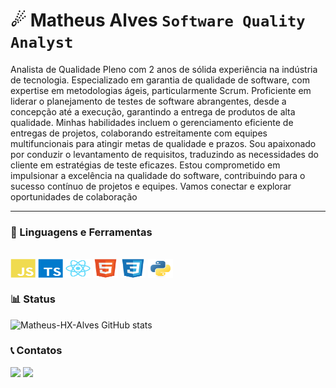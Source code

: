 # ☄ Matheus Alves **`Software Quality Analyst`**


Analista de Qualidade Pleno com 2 anos de sólida experiência na indústria de tecnologia. Especializado em garantia de qualidade de software, com expertise em metodologias ágeis, particularmente Scrum. 
Proficiente em liderar o planejamento de testes de software abrangentes, desde a concepção até a execução, garantindo a entrega de produtos de alta qualidade.
Minhas habilidades incluem o gerenciamento eficiente de entregas de projetos, colaborando estreitamente com equipes multifuncionais para atingir metas de qualidade e prazos. Sou apaixonado por conduzir o levantamento de requisitos, traduzindo as necessidades do cliente em estratégias de teste eficazes.
Estou comprometido em impulsionar a excelência na qualidade do software, contribuindo para o sucesso contínuo de projetos e equipes. Vamos conectar e explorar oportunidades de colaboração

---

### 🧰 Linguagens e Ferramentas

<div style="display: inline_block"><br>
  <img align="center" alt="Rafa-Js" height="30" width="40" src="https://raw.githubusercontent.com/devicons/devicon/master/icons/javascript/javascript-plain.svg">
  <img align="center" alt="Rafa-Ts" height="30" width="40" src="https://raw.githubusercontent.com/devicons/devicon/master/icons/typescript/typescript-plain.svg">
  <img align="center" alt="Rafa-React" height="30" width="40" src="https://raw.githubusercontent.com/devicons/devicon/master/icons/react/react-original.svg">
  <img align="center" alt="Rafa-HTML" height="30" width="40" src="https://raw.githubusercontent.com/devicons/devicon/master/icons/html5/html5-original.svg">
  <img align="center" alt="Rafa-CSS" height="30" width="40" src="https://raw.githubusercontent.com/devicons/devicon/master/icons/css3/css3-original.svg">
  <img align="center" alt="Rafa-Python" height="30" width="40" src="https://raw.githubusercontent.com/devicons/devicon/master/icons/python/python-original.svg">
</div>

### 📊 Status

![Matheus-HX-Alves GitHub stats](https://github-readme-stats.vercel.app/api?username=Matheus-HX-Alves&show_icons=true&theme=gruvbox)

### 📞 Contatos
 
<div> 
 	<a href = "mailto:matheus.xavier.alves@gmail.com"><img src="https://img.shields.io/badge/-Gmail-%23333?style=for-the-badge&logo=gmail&logoColor=white" target="_blank"></a>
  <a href="https://www.linkedin.com/in/MatheusAlves22" target="_blank"><img src="https://img.shields.io/badge/-LinkedIn-%230077B5?style=for-the-badge&logo=linkedin&logoColor=white" target="_blank"></a>  
</div>
